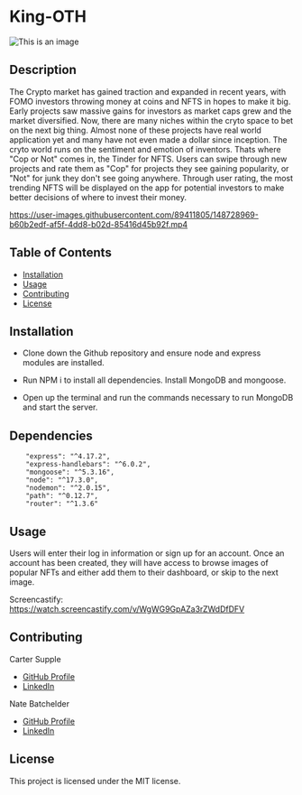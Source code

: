 # King-OTH
![This is an image](https://img.shields.io/badge/license-MIT-blue.svg)


## Description 
The Crypto market has gained traction and expanded in recent years, with FOMO investors throwing money at coins and NFTS in hopes to make it big. Early projects saw massive gains for investors as market caps grew and the market diversified. Now, there are many niches within the cryto space to bet on the next big thing. Almost none of these projects have real world application yet and many have not even made a dollar since inception. The cryto world runs on the sentiment and emotion of inventors. Thats where "Cop or Not" comes in, the Tinder for NFTS. Users can swipe through new projects and rate them as "Cop" for projects they see gaining popularity, or "Not" for junk they don't see going anywhere. Through user rating, the most trending NFTS will be displayed on the app for potential investors to make better decisions of where to invest their money. 

https://user-images.githubusercontent.com/89411805/148728969-b60b2edf-af5f-4dd8-b02d-85416d45b92f.mp4
## Table of Contents
* [Installation](#installation)
* [Usage](#usage)
* [Contributing](#contributing)
* [License](#license)



## Installation 
- Clone down the Github repository and ensure node and express modules are installed.

- Run NPM i to install all dependencies.
Install MongoDB and mongoose. 

- Open up the terminal and run the commands necessary to run MongoDB and start the server.



## Dependencies
        "express": "^4.17.2",
        "express-handlebars": "^6.0.2",
        "mongoose": "^5.3.16",
        "node": "^17.3.0",
        "nodemon": "^2.0.15",
        "path": "^0.12.7",
        "router": "^1.3.6"


## Usage 
Users will enter their log in information or sign up for an account. Once an account has been created, they will have access to browse images of popular NFTs and either add them to their dashboard, or skip to the next image.

Screencastify: https://watch.screencastify.com/v/WgWG9GpAZa3rZWdDfDFV



## Contributing 

Carter Supple 
- [GitHub Profile](https://github.com/cartersupple)
- [LinkedIn](https://github.com/cartersupple)

Nate Batchelder
- [GitHub Profile](https://github.com/NateBatchelder)
- [LinkedIn](https://www.linkedin.com/in/nathan-batchelder/)

## License

This project is licensed under the MIT license.

 
